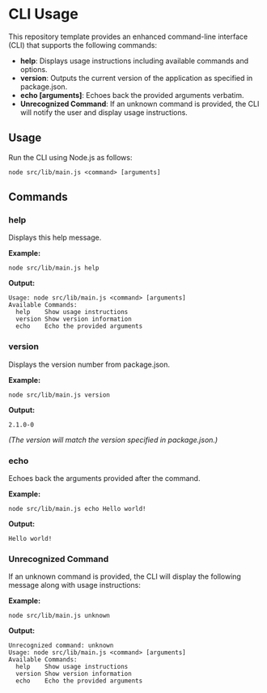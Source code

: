 # CLI Usage

This repository template provides an enhanced command-line interface (CLI) that supports the following commands:

- **help**: Displays usage instructions including available commands and options.
- **version**: Outputs the current version of the application as specified in package.json.
- **echo [arguments]**: Echoes back the provided arguments verbatim.
- **Unrecognized Command**: If an unknown command is provided, the CLI will notify the user and display usage instructions.

## Usage

Run the CLI using Node.js as follows:

```
node src/lib/main.js <command> [arguments]
```

## Commands

### help
Displays this help message.

**Example:**

```
node src/lib/main.js help
```

**Output:**

```
Usage: node src/lib/main.js <command> [arguments]
Available Commands:
  help    Show usage instructions
  version Show version information
  echo    Echo the provided arguments
```

### version
Displays the version number from package.json.

**Example:**

```
node src/lib/main.js version
```

**Output:**

```
2.1.0-0
```
*(The version will match the version specified in package.json.)*

### echo
Echoes back the arguments provided after the command.

**Example:**

```
node src/lib/main.js echo Hello world!
```

**Output:**

```
Hello world!
```

### Unrecognized Command

If an unknown command is provided, the CLI will display the following message along with usage instructions:

**Example:**

```
node src/lib/main.js unknown
```

**Output:**

```
Unrecognized command: unknown
Usage: node src/lib/main.js <command> [arguments]
Available Commands:
  help    Show usage instructions
  version Show version information
  echo    Echo the provided arguments
```
